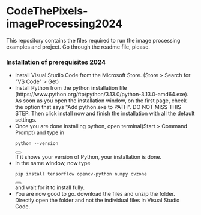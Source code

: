 # CodeThePixels-imageProcessing2024
This repository contains the files required to run the image processing examples and project. Go through the readme file, please.


### Installation of prerequisites 2024 
<ul>
  <li>Install Visual Studio Code from the Microsoft Store. (Store > Search for "VS Code" > Get)</li>
  <li>Install Python from the python installation file (https://www.python.org/ftp/python/3.13.0/python-3.13.0-amd64.exe). As soon as you open the installation window, on the first page, check the option that says "Add python.exe to PATH". DO NOT MISS THIS STEP. Then click install now and finish the installation with all the default settings.</li>
  <li>Once you are done installing python, open terminal(Start > Command Prompt) and type in 
<div>
  <pre><code id="codeBlock">python --version</code></pre>
  <button onclick="copyCode()"></button>
</div>
 If it shows your version of Python, your installation is done. </li>
<li>In the same window, now type 
  <div>
  <pre><code id="codeBlock">pip install tensorflow opencv-python numpy cvzone</code></pre>
  <button onclick="copyCode()"></button>
</div>and wait for it to install fully.</li>
<li> You are now good to go. download the files and unzip the folder. Directly open the folder and not the individual files in Visual Studio Code.</li>
</ul>
